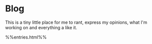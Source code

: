 Blog
====

This is a tiny little place for me to rant, express my opinions, what
I'm working on and everything a like it.

%%entries.html%%
